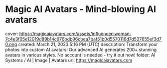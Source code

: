# Magic AI Avatars - Mind-blowing AI avatars

cover: https://magicaiavatars.com/assets/influencer-woman-7c4e3f05e12019d89b14c976bdb96cbea7baf51b0d5570116d7d537655ef3d70.png
created: March 21, 2023 5:16 PM (UTC)
description: Transform your photos into custom AI avatars! Our advanced AI generates 200+ stunning avatars in various styles. No account is needed - try it out now!
folder: AI Systems / AI | Image | Avatars
url: https://magicaiavatars.com